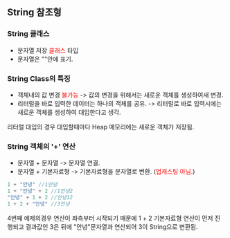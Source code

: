 ## String 참조형

### String 클래스

- 문자열 저장 <span style="color:red">클래스</span> 타입
- 문자열은 ""안에 표기.

### String Class의 특징

- 객체내의 값 변경 <span style="color:red">불가능</span> -> 값의 변경을 위해서는 새로운 객체를 생성하여새 변경.
- 리터럴을 바로 입력한 데이터는 하나의 객체를 공유. -> 리터럴로 바로 입력시에는 새로운 객체를 생성하여 대입한다고 생각.

리터럴 대입의 경우 대입할때마다 Heap 메모리에는 새로운 객체가 저장됨.

### String 객체의 '+' 연산

- 문자열 + 문자열 -> 문자열 연결.
- 문자열 + 기본자료형 -> 기본자료형을 문자열로 변환. (<span style="color:red">업캐스팅 아님.</span>)

```Java
1 + "안녕" //1안녕
1 + "안녕" + 2 //1안녕2
"안녕" + 1 + 2 //안녕12
1 + 2 + "안녕" //3안녕
```

4번째 예제의경우 연산이 좌측부터 시작되기 때문에 1 + 2 기본자료형 연산이 먼저 진행되고 결과값인 3은 뒤에 "안녕"문자열과 연산되어 3이 String으로 변환됨.
